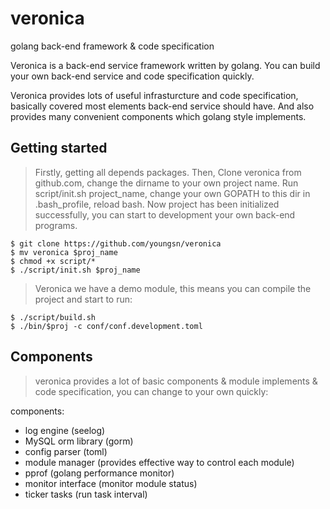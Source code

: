 # veronica
golang back-end framework &amp; code specification

Veronica is a back-end service framework written by golang. You can build your own back-end service and code specification quickly.

Veronica provides lots of useful infrasturcture and code specification, basically covered most elements back-end service should have. And also provides many convenient components which golang style implements.


## Getting started

> Firstly, getting all depends packages.
> Then, Clone veronica from github.com, change the dirname to your own project name.
> Run script/init.sh project\_name, change your own GOPATH to this dir in .bash\_profile, reload bash.
> Now project has been initialized successfully, you can start to development your own back-end programs.

``` shell
$ git clone https://github.com/youngsn/veronica
$ mv veronica $proj_name
$ chmod +x script/*
$ ./script/init.sh $proj_name
```

> Veronica we have a demo module, this means you can compile the project and start to run:

``` shell
$ ./script/build.sh
$ ./bin/$proj -c conf/conf.development.toml
```

## Components

> veronica provides a lot of basic components & module implements & code specification, you can change to your own quickly:

components:
- log engine (seelog)
- MySQL orm library (gorm)
- config parser (toml)
- module manager (provides effective way to control each module)
- pprof (golang performance monitor)
- monitor interface (monitor module status)
- ticker tasks (run task interval)
